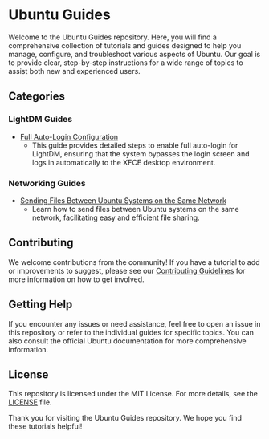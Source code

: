 # Ubuntu Guides

Welcome to the Ubuntu Guides repository. Here, you will find a comprehensive collection of tutorials and guides designed to help you manage, configure, and troubleshoot various aspects of Ubuntu. Our goal is to provide clear, step-by-step instructions for a wide range of topics to assist both new and experienced users.

## Categories

### LightDM Guides
- [Full Auto-Login Configuration](lightdm-guides/full-auto-login.md)
  - This guide provides detailed steps to enable full auto-login for LightDM, ensuring that the system bypasses the login screen and logs in automatically to the XFCE desktop environment.

### Networking Guides
- [Sending Files Between Ubuntu Systems on the Same Network](networking-guides/sending-files-between-ubuntu-systems.md)
  - Learn how to send files between Ubuntu systems on the same network, facilitating easy and efficient file sharing.

 <!--
### Networking Guides
- [Wi-Fi Setup](networking-guides/wifi-setup.md)
  - Step-by-step instructions for setting up Wi-Fi on Ubuntu, including how to connect to networks using command-line tools.

### System Configuration Guides
- [Updating Sources List](system-configuration-guides/update-sources.md)
  - A guide to updating the sources list on Ubuntu, ensuring that your system can access the latest software repositories and updates.

### Software Installation Guides
- [Installing Visual Studio Code](software-installation-guides/install-vscode.md)
  - Instructions for installing Visual Studio Code on Ubuntu, providing a powerful code editor for developers.
-->

## Contributing

We welcome contributions from the community! If you have a tutorial to add or improvements to suggest, please see our [Contributing Guidelines](CONTRIBUTING.md) for more information on how to get involved.

## Getting Help

If you encounter any issues or need assistance, feel free to open an issue in this repository or refer to the individual guides for specific topics. You can also consult the official Ubuntu documentation for more comprehensive information.

## License

This repository is licensed under the MIT License. For more details, see the [LICENSE](LICENSE) file.

Thank you for visiting the Ubuntu Guides repository. We hope you find these tutorials helpful!